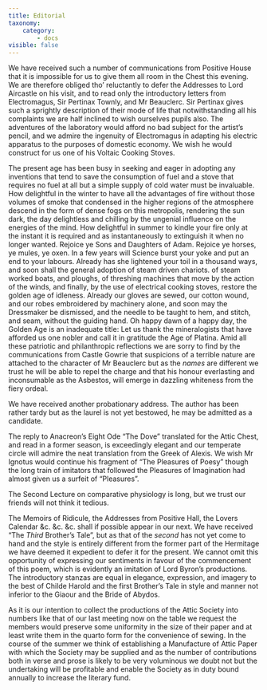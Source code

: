 ```yaml
---
title: Editorial
taxonomy:
    category:
        - docs
visible: false
---
```


We have received such a <span data-tippy="deluge" class="green">number</span> of communications from Positive House that it is impossible for us to give them all room in the Chest this evening. We are therefore obliged tho’ reluctantly to defer the Addresses to Lord Aircastle on his visit, and to read only the introductory letters from Electromagus, Sir Pertinax Townly, and Mr Beauclerc. Sir Pertinax gives such a sprightly description of their mode of life that notwithstanding all his complaints we are half inclined to wish ourselves pupils also. The adventures of the laboratory would afford no bad subject for the artist’s pencil, and we admire the ingenuity of Electromagus in adapting his electric apparatus to the purposes of domestic economy. We wish he would construct for us one of his Voltaic Cooking Stoves.

The present age has been busy in seeking and eager in adopting any inventions that tend to save the consumption of fuel and a stove that requires no fuel at all but a simple supply of cold water must be invaluable. How delightful in the winter to have all the advantages of fire without those volumes of smoke that condensed in the higher regions of the atmosphere descend in the form of dense fogs on this metropolis, rendering the sun dark, the day delightless and chilling by the ungenial influence on the energies of the mind. How delightful in summer to kindle your fire only at the instant it is required and as instantaneously to extinguish it when no longer wanted. Rejoice ye Sons and Daughters of Adam. Rejoice ye horses, ye mules, ye oxen. In a few years will Science burst your yoke and put an end to your labours. Already has she lightened your toil in a thousand ways, and soon shall the general adoption of steam driven chariots. of steam worked boats, and ploughs, of threshing machines that move by the action of the winds, and finally, by the use of electrical cooking stoves, restore the golden age of idleness. Already our gloves are sewed, our cotton wound, and our robes embroidered by machinery alone, and soon may the Dressmaker be dismissed, and the needle to be taught to hem, and stitch, and seam, without the guiding hand. Oh happy dawn of a happy day, the Golden Age is an inadequate title: Let us thank the mineralogists that have afforded us one nobler and call it in gratitude the Age of Platina. Amid all these patriotic and philanthropic reflections we are sorry to find by the communications from Castle Gowrie that suspicions of a terrible nature are attached to the character of Mr Beauclerc but as the *names* are different we trust he will be able to repel the charge and that his honour everlasting and inconsumable as the Asbestos, will emerge in dazzling whiteness from the fiery ordeal.  

We have received another probationary address. The author has been rather tardy but as the laurel is not yet bestowed, he may be admitted as a candidate.  

The reply to Anacreon’s Eight Ode “The Dove” translated for the Attic Chest, and read in a former season, is exceedingly elegant and our temperate circle will admire the neat translation from the Greek of Alexis. We wish Mr Ignotus would continue his fragment of “The Pleasures of Poesy” though the long train of imitators that followed the Pleasures of Imagination had almost given us a surfeit of “Pleasures”.  

The Second Lecture on comparative physiology is long, but we trust our friends will not think it tedious.  

The Memoirs of Ridicule, the Addresses from Positive Hall, the Lovers Calendar &c. &c. &c. shall if possible appear in our next. We have received “The *Third* Brother’s Tale”, but as that of the *second* has not yet come to hand and the style is entirely different from the former part of the Hermitage we have deemed it expedient to defer it for the present. We cannot omit this opportunity of expressing our sentiments in favour of the commencement of this poem, which is evidently an imitation of Lord Byron’s productions. The introductory stanzas are equal in elegance, expression, and imagery to the best of Childe Harold and the first Brother’s Tale in style and manner not inferior to the Giaour and the Bride of Abydos.

As it is our intention to collect the productions of the Attic Society into numbers like that of our last meeting now on the table we request the members would preserve some uniformity in the size of their paper and at least write them in the quarto form for the convenience of sewing. In the course of the summer we think of establishing a Manufacture of Attic Paper with which the Society may be supplied and as the number of contributions both in verse and prose is likely to be very voluminous we doubt not but the undertaking will be profitable and enable the Society as in duty bound annually to increase the literary fund.